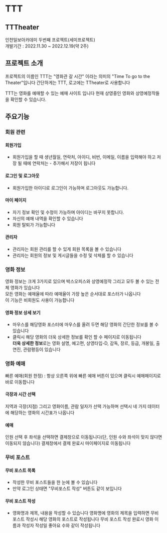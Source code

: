# TTT

## TTTheater
인천일보아카데미 두번째 프로젝트(세미프로젝트) <br/>
개발기간 : 2022.11.30 ~ 2022.12.19(약 2주) <br/>

## 프로젝트 소개
프로젝트의 이름인 TTT는 "영화관 갈 시간" 이라는 의미의 "Time To go to the Theater"입니다
간단하게는 TTT, 로고에는 TTheater로 사용합니다

TTT는 영화를 예매할 수 있는 예매 사이트 입니다
현재 상영중인 영화와 상영예정작들을 확인할 수 있습니다. 

## 주요기능

### 회원 관련
#### 회원가입
 - 회원가입을 할 때 생년월일, 연락처, 아이디, 비번, 이메일, 이름을 입력해야 하고 저장 될 때에 연락처는 - 추가해서 저장이 됩니다<br/>
#### 로그인 및 로그아웃
 - 회원가입한 아이디로 로그인이 가능하며 로그아웃도 가능합니다.<br/>
#### 마이 페이지
- 자기 정보 확인 및 수정이 가능하며 아이디는 바꾸지 못합니다.<br/>
- 자신의 예매 내역을 확인할 수 있습니다<br/>
- 회원 탈퇴가 가능합니다<br/>

#### 관리자
 - 관리자는 회원 관리를 할 수 있게 회원 목록을 볼 수 있습니다 <br/>
 - 관리자는 회원의 정보 및 게시글들을 수정 및 삭제를 할 수 있습니다 <br/>

### 영화 정보
 영화 정보는 크게 3가지로 있으며 박스오피스와 상영예정작 그리고 모두 볼 수 있는 전체 영화가 있습니다<br/>
 모든 영화는 예매율에 따라 예매율이 가장 높은 순서대로 포스터가 나옵니다 <br/>
 이 기능은 비회원도 사용이 가능합니다

#### 영화 정보 상세 보기
- 마우스를 해당영화 포스터에 마우스를 올려 두면 해당 영화의 간단한 정보를 볼 수 있습니다
- 클릭시 해당 영화의 더욱 상세한 정보를 확인 할 수 페이지로 이동됩니다<br/>
  **더욱 상세한 정보**로는 영화 설명, 예고편, 상영타입-D, 감독, 장르, 등급, 개봉일, 출연진, 관람평등이 있습니다

### 영화 예매
빠른 예매(회원 한정) : 항상 오른쪽 위에 빠른 예매 버튼이 있으며 클릭시 예매페이지로 바로 이동합니다

#### 극장과 시간 선택
지역과 극장(지점) 그리고 영화이름, 관람 일자가 선택 가능하며 선택시 네 가지 데이터에 해당하는 영화의 시간표가 나옵니다

#### 예매
인원 선택 후 좌석을 선택하면 결제창으로 이동됩니다(단, 인원 수와 좌석이 맞지 않다면 이동되지 않습니다)
결제창에서 결제 완료시 마이페이지로 이동됩니다

### 무비 포스트
#### 무비 포스트 목록
 - 작성한 무비 포스트들을 한 눈에 볼 수 있습니다
 - 만약 로그인 상태면 "무비포스트 작성" 버튼도 같이 보입니다
#### 무비 포스트 작성
 - 영화명과 제목, 내용을 작성할 수 있습니다
 영화명에 영화의 제목을 입력하면 무비 포스트 작성시 해당 영화의 포스트로 작성됩니다
 무비 포스트 작성 완료시 영화 이름과 작성자 작성일 좋아요 수와 같이 작성됩니다
